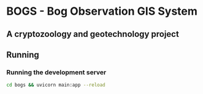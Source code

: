 # BOGS - Bog Observation GIS System
## A cryptozoology and geotechnology project

## Running

### Running the development server

```bash
cd bogs && uvicorn main:app --reload
```